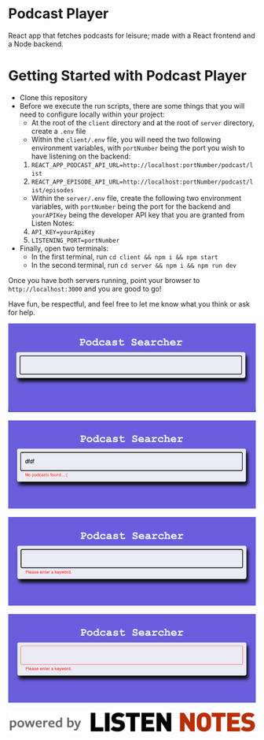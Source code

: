 # Podcast Player
React app that fetches podcasts for leisure; made with a React frontend and a Node backend.

# Getting Started with Podcast Player
- Clone this repository
- Before we execute the run scripts, there are some things that you will need to configure locally within your project:
  - At the root of the `client` directory and at the root of `server` directory, create a `.env` file
  - Within the `client/.env` file, you will need the two following environment variables, with `portNumber` being the port you wish to have listening on the backend:
  1. `REACT_APP_PODCAST_API_URL=http://localhost:portNumber/podcast/list`
  2. `REACT_APP_EPISODE_API_URL=http://localhost:portNumber/podcast/list/episodes`
  - Within the `server/.env` file, create the following two environment variables, with `portNumber` being the port for the backend and `yourAPIKey` being the developer API key that you are granted from Listen Notes:
  4. `API_KEY=yourApiKey`
  5. `LISTENING_PORT=portNumber`
- Finally, open two terminals:
  - In the first terminal, run `cd client && npm i && npm start`
  - In the second terminal, run `cd server && npm i && npm run dev`

Once you have both servers running, point your browser to `http://localhost:3000` and you are good to go!

Have fun, be respectful, and feel free to let me know what you think or ask for help.

<p align="center">
<img src="client/src/media/main_search.png" alt="Main search screen">
</p>
<p align="center">
<img src="client/src/media/no_podcasts_found.png" alt="Search screen with no results found">
</p>
<p align="center">
<img src="client/src/media/empty_search_on_enter.png" alt="Search screen with blank searc">
</p>
<p align="center">
<img src="client/src/media/empty_search_on_blur.png" alt="Search screen on blur without input">
</p>
<p align="center">
<img src="client/src/media/listen_notes_logo.png" alt="Listen Notes API Logo">
</p>
